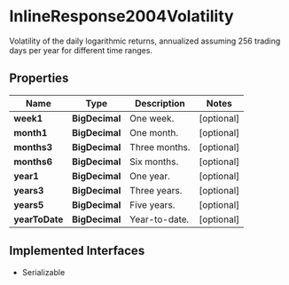 

# InlineResponse2004Volatility

Volatility of the daily logarithmic returns, annualized assuming 256 trading days per year for different time ranges.

## Properties

Name | Type | Description | Notes
------------ | ------------- | ------------- | -------------
**week1** | **BigDecimal** | One week. |  [optional]
**month1** | **BigDecimal** | One month. |  [optional]
**months3** | **BigDecimal** | Three months. |  [optional]
**months6** | **BigDecimal** | Six months. |  [optional]
**year1** | **BigDecimal** | One year. |  [optional]
**years3** | **BigDecimal** | Three years. |  [optional]
**years5** | **BigDecimal** | Five years. |  [optional]
**yearToDate** | **BigDecimal** | Year-to-date. |  [optional]


## Implemented Interfaces

* Serializable



